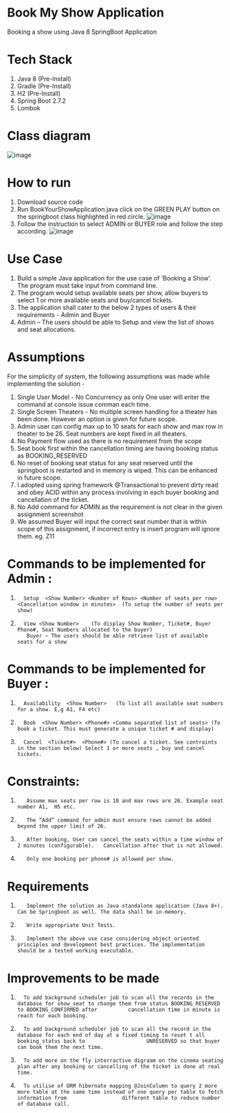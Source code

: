# Book My Show Application
Booking a show using Java 8 SpringBoot Application

# Tech Stack
1. Java 8 (Pre-Install)
2. Gradle (Pre-Install)
3. H2 (Pre-Install)
4. Spring Boot 2.7.2
5. Lombok

# Class diagram
![image](https://user-images.githubusercontent.com/77923632/184535102-2094f036-ac3c-48e5-9236-49ff1c8e6c74.png)

# How to run
1. Download source code
2. Run BookYourShowApplication.java click on the GREEN PLAY button on the springboot class highlighted in red circle.
![image](https://user-images.githubusercontent.com/77923632/184546262-9fa2bc56-864a-4895-a8f5-d68b683ac855.png)
3. Follow the instruction to select ADMIN or BUYER role and follow the step according.
![image](https://user-images.githubusercontent.com/77923632/184546003-5ddd1d33-6c16-4a10-9bb8-92f835e1cef2.png)


# Use Case

1.  Build a simple Java application for the use case of ‘Booking a Show’. The program must take input from command line.
2.    The program would setup available seats per show, allow buyers to select 1 or more available seats and buy/cancel tickets.
3.   The application shall cater to the below 2 types of users & their requirements - Admin and Buyer
4.    Admin – The users should be able to Setup and view the list of shows and seat allocations.

# Assumptions
For the simplicity of system, the following assumptions was made while implementing the solution -

1. Single User Model - No Concurrency as only One user will enter the command at console issue comman each time. 
2. Single Screen Theaters - No multiple screen handling for a theater has been done. However an option is given for future scope.
3. Admin user can config max up to 10 seats for each show and max row in theater to be 26. Seat numbers are kept fixed in all theaters.
4. No Payment flow used as there is no requirement from the scope
5. Seat book first within the cancellation timing are having booking status as BOOKING_RESERVED
6. No reset of booking seat status for any seat reserved until the springboot is restarted and in memory is wiped. This can be enhanced in future scope.
7. I adopted using spring framework @Transactional to prevent dirty read and obey ACID within any process involving in each buyer booking and cancellation of the ticket.
8. No Add command for ADMIN as the requirement is not clear in the given assignment screenshot
9. We assumed Buyer will input the correct seat number that is within scope of this assignment, if incorrect entry is insert program will ignore them. eg. Z11

# Commands to be implemented for Admin :
1.       Setup  <Show Number> <Number of Rows> <Number of seats per row>  <Cancellation window in minutes>  (To setup the number of seats per show)
2.       View <Show Number>    (To display Show Number, Ticket#, Buyer Phone#, Seat Numbers allocated to the buyer)
          Buyer – The users should be able retrieve list of available seats for a show     

# Commands to be implemented for Buyer :
1.       Availability  <Show Number>   (To list all available seat numbers for a show. E,g A1, F4 etc)
2.       Book  <Show Number> <Phone#> <Comma separated list of seats> (To book a ticket. This must generate a unique ticket # and display)
3.       Cancel  <Ticket#>  <Phone#> (To cancel a ticket. See contraints in the section below) Select 1 or more seats , buy and cancel tickets.


# Constraints:
1.        Assume max seats per row is 10 and max rows are 26. Example seat number A1,  H5 etc.
2.        The “Add” command for admin must ensure rows cannot be added beyond the upper limit of 26.
3.        After booking, User can cancel the seats within a time window of 2 minutes (configurable).   Cancellation after that is not allowed.
4.        Only one booking per phone# is allowed per show.

# Requirements
1.        Implement the solution as Java standalone application (Java 8+). Can be Springboot as well. The data shall be in-memory.  
2.        Write appropriate Unit Tests.
3.        Implement the above use case considering object oriented principles and development best practices. The implementation should be a tested working executable.  

# Improvements to be made
1.       To add background scheduler job to scan all the records in the database for show_seat to change them from status BOOKING_RESERVED to BOOKING_CONFIRMED after          cancellation time in minute is reach for each booking. 
2.       To add background scheduler job to scan all the record in the database for each end of day at a fixed timing to reset t all booking_status back to                    UNRESERVED so that buyer can book them the next time.
3.       To add more on the fly interractive digraam on the cinema seating plan after any booking or cancelling of the ticket is done at real time.
4.       To utilise of ORM hibernate mapping @JoinColumn to query 2 more more table at the same time instead of one query per table to fetch information from                  different table to reduce number of database call.
          
